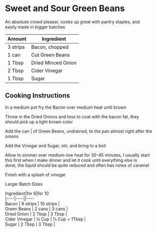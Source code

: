# Sweet and Sour Green Beans  
  
An absolute crowd pleaser, cooks up great with pantry staples, and  
easily made in bigger batches  
  
|Amount|Ingredient|  
|----|----|  
3 strips | Bacon, chopped  
1 can | Cut Green Beans  
1 Tbsp | Dried Minced Onion  
2 Tbsp | Cider Vinegar  
1 Tbsp | Sugar  
  
## Cooking Instructions  
In a medium pot fry the Bacon over medium heat until brown  
  
Throw in the Dried Onions and toss to coat with the bacon fat, they  
should pick up a light brown color  
  
Add the can | of Green Beans, undrained, to the pan almost right after the  
onions  
  
Add the Vinegar and Sugar, stir, and bring to a boil  
  
Allow to simmer over medium-low heat for 30-45 minutes, I usually start  
this first when I make dinner and let it cook until everything else is  
done, the liquid should be quite reduced and often has notes of caramel  
  
Finish with a splash of vinegar  
  
Larger Batch Sizes  
  
Ingredient|for 6|for 10  
|----|----||----  
Bacon | 6 strips | 10 strips |   
Green Beans | 2 cans | 3 cans |   
Dried Onion | 2 Tbsp | 3 Tbsp |   
Cider Vinegar | ¼ Cup | ⅓ Cup + 1Tbsp |   
Sugar | 2 Tbsp | 3 Tbsp |   
  